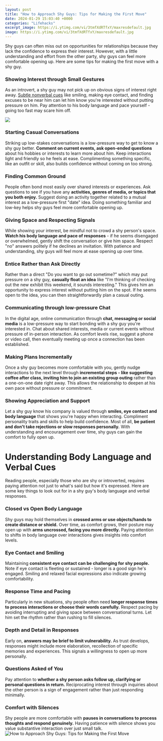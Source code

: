 ```yaml
---
layout: post
title: "How to Approach Shy Guys: Tips for Making the First Move"
date: 2024-01-29 15:03:40 +0000
categories: "Lifehacks"
excerpt_image: https://i.ytimg.com/vi/3tmfXdRTfxY/maxresdefault.jpg
image: https://i.ytimg.com/vi/3tmfXdRTfxY/maxresdefault.jpg
---
```


Shy guys can often miss out on opportunities for relationships because they lack the confidence to express their interest. However, with a little understanding and effort from the other party, shy guys can feel more comfortable opening up. Here are some tips for making the first move with a shy guy.
### Showing Interest through Small Gestures
As an introvert, a shy guy may not pick up on obvious signs of interest right away. [Subtle nonverbal cues](https://store.fi.io.vn/womens-cute-duck-gift-for-mom-mother-duckling-duck-waterfowl-lovers-v-neck-t-shirt/women&) like smiling, making eye contact, and finding excuses to be near him can let him know you're interested without putting pressure on him. Pay attention to his body language and pace yourself - going too fast may scare him off.

![](https://cf.girlsaskguys.com/q2640028/primary-share.png?76)
### Starting Casual Conversations  
Striking up low-stakes conversations is a low-pressure way to get to know a shy guy better. **Comment on current events, ask open-ended questions** about his hobbies or interests to learn more about him. Keep interactions light and friendly so he feels at ease. Complimenting something specific, like an outfit or skill, also builds confidence without coming on too strong.
### Finding Common Ground
People often bond most easily over shared interests or experiences. Ask questions to see if you have any **activities, genres of media, or topics that you both enjoy.** Suggest doing an activity together related to a mutual interest as a low-pressure first "date" idea. Doing something familiar and low-key helps shy guys feel more comfortable opening up.
### Giving Space and Respecting Signals  
While showing your interest, be mindful not to crowd a shy person's space. **Watch his body language and pace of responses** - if he seems disengaged or overwhelmed, gently shift the conversation or give him space. Respect "no" answers politely if he declines an invitation. With patience and understanding, shy guys will feel more at ease opening up over time.
### Entice Rather than Ask Directly
Rather than a direct "Do you want to go out sometime?" which may put pressure on a shy guy, **casually float an idea** like "I'm thinking of checking out the new exhibit this weekend, it sounds interesting." This gives him an opportunity to express interest without putting him on the spot. If he seems open to the idea, you can then straightforwardly plan a casual outing.
### Communicating through low-pressure Chat
In the digital age, online communication through **chat, messaging or social media** is a low-pressure way to start bonding with a shy guy you're interested in. Chat about shared interests, media or current events without pressure of in-person interaction. As comfort levels rise, suggest a phone or video call, then eventually meeting up once a connection has been established.
### Making Plans Incrementally  
Once a shy guy becomes more comfortable with you, gently nudge interactions to the next level through **incremental steps - like suggesting coffee after class, inviting him to join an existing group outing** rather than a one-on-one date right away. This allows the relationship to deepen at his own pace without pressure or commitment.
### Showing Appreciation and Support
Let a shy guy know his company is valued through **smiles, eye contact and body language** that shows you're happy when interacting. Compliment personality traits and skills to help build confidence. Most of all, **be patient and don't take rejections or slow responses personally.** With understanding and encouragement over time, shy guys can gain the comfort to fully open up.
# Understanding Body Language and Verbal Cues
Reading people, especially those who are shy or introverted, requires paying attention not just to what's said but how it's expressed. Here are some key things to look out for in a shy guy's body language and verbal responses.
### Closed vs Open Body Language   
Shy guys may hold themselves in **crossed arms or use objects/hands to create distance or shield.** Over time, as comfort grows, their posture may open up with **arms uncrossed, facing you more directly.** Paying attention to shifts in body language over interactions gives insights into comfort levels.
### Eye Contact and Smiling
Maintaining **consistent eye contact can be challenging for shy people.** Note if eye contact is fleeting or sustained - longer is a good sign he's engaged. Smiling and relaxed facial expressions also indicate growing comfortability.
### Response Time and Pacing  
Particularly in new situations, shy people often need **longer response times to process interactions or choose their words carefully.** Respect pacing by avoiding interrupting and giving space between conversational turns. Let him set the rhythm rather than rushing to fill silences.
### Depth and Detail in Responses
Early on, **answers may be brief to limit vulnerability.** As trust develops, responses might include more elaboration, recollection of specific memories and experiences. This signals a willingness to open up more personally.
### Questions Asked of You  
Pay attention to **whether a shy person asks follow up, clarifying or personal questions in return.** Reciprocating interest through inquiries about the other person is a sign of engagement rather than just responding minimally.  
### Comfort with Silences  
Shy people are more comfortable with **pauses in conversations to process thoughts and respond genuinely.** Having patience with silence shows you value substantive interaction over just small talk.
![How to Approach Shy Guys: Tips for Making the First Move](https://i.ytimg.com/vi/3tmfXdRTfxY/maxresdefault.jpg)